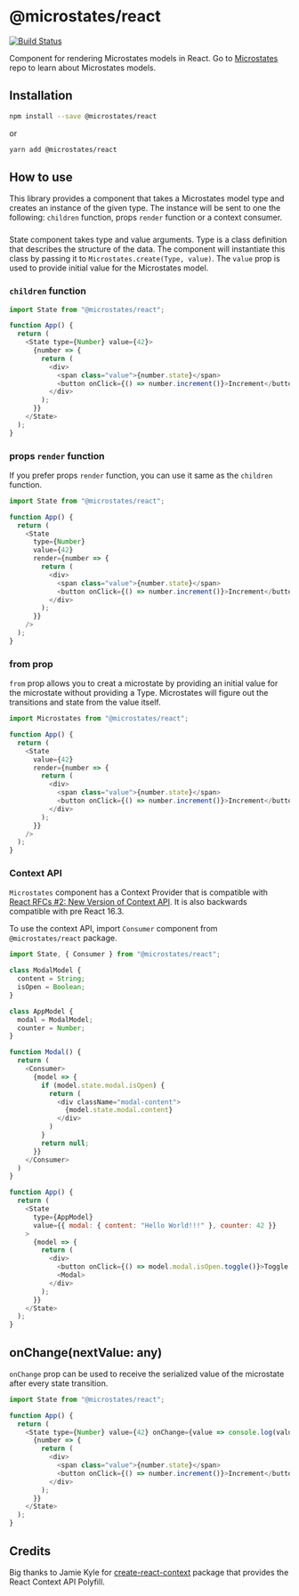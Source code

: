 # @microstates/react

[![Build Status](https://travis-ci.org/microstates/react.svg?branch=master)](https://travis-ci.org/microstates/react)

Component for rendering Microstates models in React. Go to [Microstates](https://github.com/cowboyd/microstates.js) repo to learn about Microstates models.

## Installation

```bash
npm install --save @microstates/react
```

or

```bash
yarn add @microstates/react
```

## How to use

This library provides a component that takes a Microstates model type and creates an instance of the given type. The instance will be sent to one the following: `children` function, props `render` function or a context consumer.

### <State type={Type} value={any} render={fn} from={any} />

State component takes type and value arguments. Type is a class definition that describes the structure of the data. The component will instantiate this class by passing it to `Microstates.create(Type, value)`. The `value` prop is used to provide initial value for the Microstates model. 

### `children` function

```js
import State from "@microstates/react";

function App() {
  return (
    <State type={Number} value={42}>
      {number => {
        return (
          <div>
            <span class="value">{number.state}</span>
            <button onClick={() => number.increment()}>Increment</button>
          </div>
        );
      }}
    </State>
  );
}
```

### props `render` function

If you prefer props `render` function, you can use it same as the `children` function.

```js
import State from "@microstates/react";

function App() {
  return (
    <State
      type={Number}
      value={42}
      render={number => {
        return (
          <div>
            <span class="value">{number.state}</span>
            <button onClick={() => number.increment()}>Increment</button>
          </div>
        );
      }}
    />
  );
}
```

### from prop

`from` prop allows you to creat a microstate by providing an initial value for the microstate without providing a Type. Microstates will figure out the transitions and state from the value itself.

```js
import Microstates from "@microstates/react";

function App() {
  return (
    <State
      value={42}
      render={number => {
        return (
          <div>
            <span class="value">{number.state}</span>
            <button onClick={() => number.increment()}>Increment</button>
          </div>
        );
      }}
    />
  );
}
```

### Context API

`Microstates` component has a Context Provider that is compatible with [React RFCs #2: New Version of Context API](https://github.com/reactjs/rfcs/blob/master/text/0002-new-version-of-context.md). It is also backwards compatible with pre React 16.3.

To use the context API, import `Consumer` component from `@microstates/react` package.

```js
import State, { Consumer } from "@microstates/react";

class ModalModel {
  content = String;
  isOpen = Boolean;
}

class AppModel {
  modal = ModalModel;
  counter = Number;
}

function Modal() {
  return (
    <Consumer>
      {model => {
        if (model.state.modal.isOpen) {
          return (
            <div className="modal-content">
              {model.state.modal.content}
            </div>
          )
        }
        return null;
      }}
    </Consumer>
  )
}

function App() {
  return (
    <State
      type={AppModel}
      value={{ modal: { content: "Hello World!!!" }, counter: 42 }}
    >
      {model => {
        return (
          <div>
            <button onClick={() => model.modal.isOpen.toggle()}>Toggle Modal</button>
            <Modal>
          </div>
        );
      }}
    </State>
  );
}
```

## onChange(nextValue: any)

`onChange` prop can be used to receive the serialized value of the microstate after every state transition.

```js
import State from "@microstates/react";

function App() {
  return (
    <State type={Number} value={42} onChange={value => console.log(value)}>
      {number => {
        return (
          <div>
            <span class="value">{number.state}</span>
            <button onClick={() => number.increment()}>Increment</button>
          </div>
        );
      }}
    </State>
  );
}
```

## Credits

Big thanks to Jamie Kyle for [create-react-context](https://github.com/jamiebuilds/create-react-context) package that provides the React Context API Polyfill. 